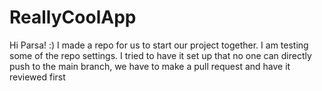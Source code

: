 # ReallyCoolApp

Hi Parsa! :)
I made a repo for us to start our project together.
I am testing some of the repo settings. 
I tried to have it set up that no one can directly push to the main branch,
we have to make a pull request and have it reviewed first
